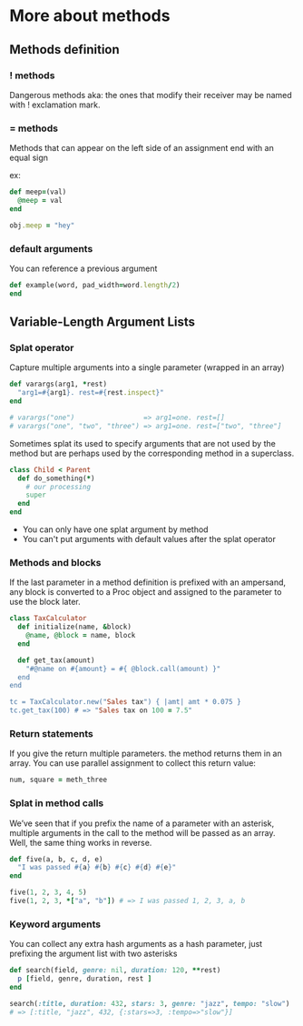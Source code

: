 # More about methods

## Methods definition

### ! methods
Dangerous methods aka: the ones that modify their receiver may be named with ! exclamation mark.

### = methods
Methods that can appear on the left side of an assignment end with an equal sign

ex:
```ruby
def meep=(val)
  @meep = val
end

obj.meep = "hey"
```

### default arguments

You can reference a previous argument

```ruby
def example(word, pad_width=word.length/2)
end
```

## Variable-Length Argument Lists

### Splat operator
Capture multiple arguments into a single parameter (wrapped in an array)

```ruby
def varargs(arg1, *rest)
  "arg1=#{arg1}. rest=#{rest.inspect}"
end

# varargs("one")                 => arg1=one. rest=[]
# varargs("one", "two", "three") => arg1=one. rest=["two", "three"]
```

Sometimes splat its used to specify arguments that are not used by the method but are perhaps used by the corresponding method in a superclass.

```ruby
class Child < Parent
  def do_something(*)
    # our processing
    super
  end
end
```

- You can only have one splat argument by method
- You can't put arguments with default values after the splat operator

### Methods and blocks

If the last parameter in a method definition is prefixed with an ampersand, any block is converted to a Proc object and assigned to the parameter to use the block later.

```ruby
class TaxCalculator
  def initialize(name, &block)
    @name, @block = name, block
  end

  def get_tax(amount)
    "#@name on #{amount} = #{ @block.call(amount) }"
  end
end

tc = TaxCalculator.new("Sales tax") { |amt| amt * 0.075 }
tc.get_tax(100) # => "Sales tax on 100 = 7.5"
```

### Return statements

If you give the return multiple parameters. the method returns them in an array.
You can use parallel assignment to collect this return value:

```ruby
num, square = meth_three
```

### Splat in method calls

We’ve seen that if you prefix the name of a parameter with an asterisk, multiple arguments
in the call to the method will be passed as an array. Well, the same thing works in reverse.

```ruby
def five(a, b, c, d, e)
  "I was passed #{a} #{b} #{c} #{d} #{e}"
end

five(1, 2, 3, 4, 5)
five(1, 2, 3, *["a", "b"]) # => I was passed 1, 2, 3, a, b
```

### Keyword arguments

You can collect any extra hash arguments as a hash parameter, just prefixing the argument list with two asterisks

```ruby
def search(field, genre: nil, duration: 120, **rest)
  p [field, genre, duration, rest ]
end

search(:title, duration: 432, stars: 3, genre: "jazz", tempo: "slow")
# => [:title, "jazz", 432, {:stars=>3, :tempo=>"slow"}]
```

